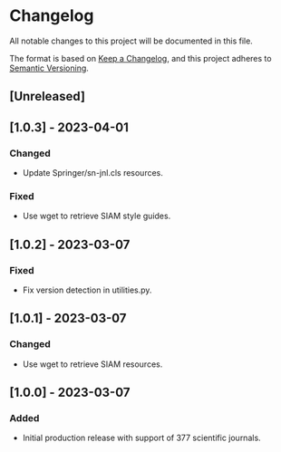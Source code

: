# Changelog

All notable changes to this project will be documented in this file.

The format is based on [Keep a Changelog](https://keepachangelog.com/en/1.0.0/),
and this project adheres to [Semantic Versioning](https://semver.org/spec/v2.0.0.html).

## [Unreleased]

## [1.0.3] - 2023-04-01
### Changed
- Update Springer/sn-jnl.cls resources.
### Fixed
- Use wget to retrieve SIAM style guides.

## [1.0.2] - 2023-03-07
### Fixed
- Fix version detection in utilities.py.

## [1.0.1] - 2023-03-07
### Changed
- Use wget to retrieve SIAM resources.

## [1.0.0] - 2023-03-07
### Added 
- Initial production release with support of 377 scientific journals.
